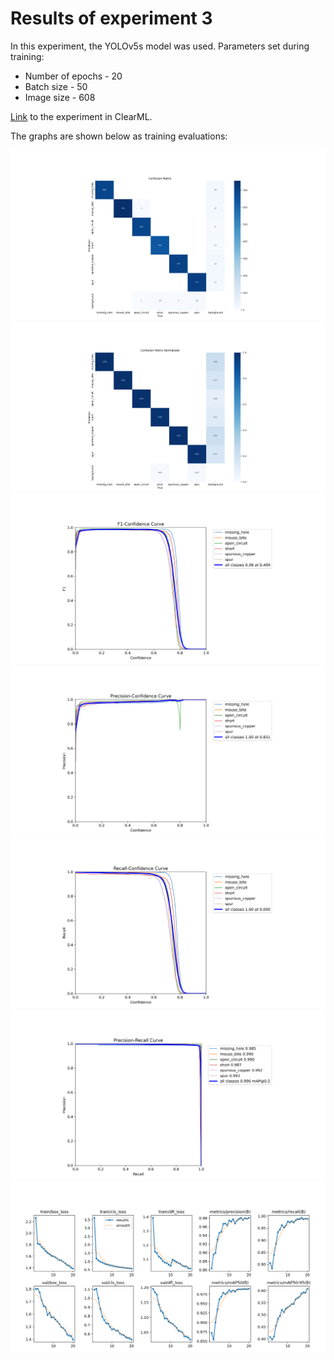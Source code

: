 # Results of experiment 3

In this experiment, the YOLOv5s model was used.
Parameters set during training:
+ Number of epochs - 20
+ Batch size - 50
+ Image size - 608

[Link](https://app.clear.ml/projects/ad34b5d2036d44e7a0d10c6189ee8a59/experiments/7465f164b89f49b2908588fca4a86138/output/execution) to the experiment in ClearML.

The graphs are shown below as training evaluations:

![](images/confusion_matrix.png)
![](images/confusion_matrix_normalized.png)
![](images/F1_curve.png)
![](images/P_curve.png)
![](images/R_curve.png)
![](images/PR_curve.png)
![](images/results.png)
